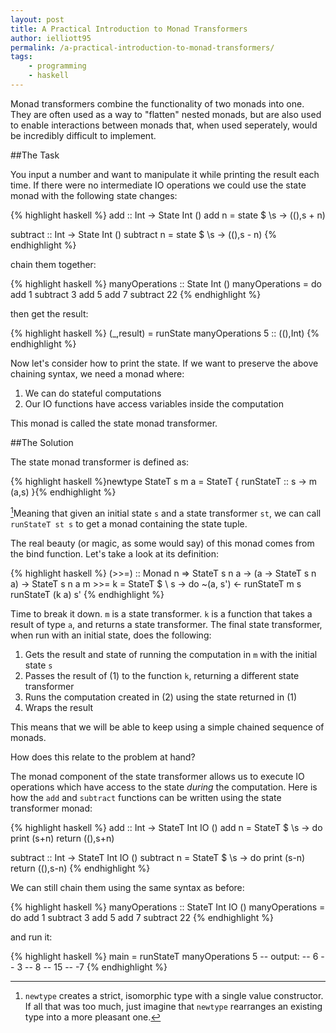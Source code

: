 ```yaml
---
layout: post
title: A Practical Introduction to Monad Transformers
author: ielliott95
permalink: /a-practical-introduction-to-monad-transformers/
tags:
    - programming
    - haskell
---
```


Monad transformers combine the functionality of two monads into one. They are often used
as a way to "flatten" nested monads, but are also used to enable interactions between
monads that, when used seperately, would be incredibly difficult to implement.

##The Task

You input a number and want to manipulate it while printing the
result each time. If there were no intermediate IO operations we could use the state monad 
with the following state changes:

{% highlight haskell %}
add :: Int -> State Int ()
add n = state $ \s -> ((),s + n)

subtract :: Int -> State Int ()
subtract n = state $ \s -> ((),s - n)
{% endhighlight %}

chain them together:

{% highlight haskell %}
manyOperations :: State Int ()
manyOperations = do
    add 1
    subtract 3
    add 5
    add 7
    subtract 22
{% endhighlight %}

then get the result:

{% highlight haskell %}
(_,result) = runState manyOperations 5 :: ((),Int)
{% endhighlight %}

Now let's consider how to print the state. If we want to preserve the above chaining syntax, we need
a monad where:

1. We can do stateful computations
2. Our IO functions have access variables inside the computation

This monad is called the state monad transformer.

##The Solution

The state monad transformer is defined as:

{% highlight haskell %}newtype StateT s m a = StateT { runStateT :: s -> m (a,s) }{% endhighlight %}

[^1]Meaning that given an initial state `s` and a state transformer `st`, we can call `runStateT st s` to get
a monad containing the state tuple. 

The real beauty (or magic, as some would say) of this monad comes from the bind function. Let's take a look
at its definition:

{% highlight haskell %}
(>>=) :: Monad n => StateT s n a -> (a -> StateT s n a) -> StateT s n a
m >>= k  = StateT $ \ s -> do
    ~(a, s') <- runStateT m s
    runStateT (k a) s'
{% endhighlight %}

Time to break it down. `m` is a state transformer. `k` is a function that takes a result of type `a`, and returns
a state transformer. The final state transformer, when run with an initial state, does the following:

1. Gets the result and state of running the computation in `m` with the initial state `s`
2. Passes the result of (1) to the function `k`, returning a different state transformer
3. Runs the computation created in (2) using the state returned in (1)
4. Wraps the result

This means that we will be able to keep using a simple chained sequence of monads.

How does this relate to the problem at hand?

The monad component of the state transformer allows us to execute IO operations which have access to the state
*during* the computation. Here is how the `add` and `subtract` functions can be written using the state transformer
monad:

{% highlight haskell %}
add :: Int -> StateT Int IO ()
add n = StateT $ \s -> do
    print (s+n)
    return ((),s+n)

subtract :: Int -> StateT Int IO ()
subtract n = StateT $ \s -> do
    print (s-n)
    return ((),s-n)
{% endhighlight %}

We can still chain them using the same syntax as before:

{% highlight haskell %}
manyOperations :: StateT Int IO ()
manyOperations = do
    add 1
    subtract 3
    add 5
    add 7
    subtract 22
{% endhighlight %}

and run it:

{% highlight haskell %}
main = runStateT manyOperations 5
-- output:
-- 6
-- 3
-- 8
-- 15
-- -7
{% endhighlight %}

[^1]: `newtype` creates a strict, isomorphic type with a single value constructor. If all that was too much, just imagine that `newtype` rearranges an existing type into a more pleasant one.

